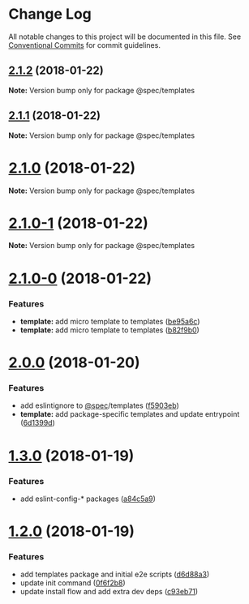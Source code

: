 # Change Log

All notable changes to this project will be documented in this file.
See [Conventional Commits](https://conventionalcommits.org) for commit guidelines.

<a name="2.1.2"></a>
## [2.1.2](https://github.com/joshblack/spec/tree/master/packages/spec-templates/compare/v2.1.1...v2.1.2) (2018-01-22)




**Note:** Version bump only for package @spec/templates

<a name="2.1.1"></a>
## [2.1.1](https://github.com/joshblack/spec/tree/master/packages/spec-templates/compare/v2.1.0...v2.1.1) (2018-01-22)




**Note:** Version bump only for package @spec/templates

<a name="2.1.0"></a>
# [2.1.0](https://github.com/joshblack/spec/tree/master/packages/spec-templates/compare/v2.1.0-1...v2.1.0) (2018-01-22)




**Note:** Version bump only for package @spec/templates

<a name="2.1.0-1"></a>
# [2.1.0-1](https://github.com/joshblack/spec/tree/master/packages/spec-templates/compare/v2.1.0-0...v2.1.0-1) (2018-01-22)




**Note:** Version bump only for package @spec/templates

<a name="2.1.0-0"></a>
# [2.1.0-0](https://github.com/joshblack/spec/tree/master/packages/spec-templates/compare/v2.0.0...v2.1.0-0) (2018-01-22)


### Features

* **template:** add micro template to templates ([be95a6c](https://github.com/joshblack/spec/tree/master/packages/spec-templates/commit/be95a6c))
* **template:** add micro template to templates ([b82f9b0](https://github.com/joshblack/spec/tree/master/packages/spec-templates/commit/b82f9b0))




<a name="2.0.0"></a>
# [2.0.0](https://github.com/joshblack/spec/tree/master/packages/spec-templates/compare/v1.3.1...v2.0.0) (2018-01-20)


### Features

* add eslintignore to [@spec](https://github.com/spec)/templates ([f5903eb](https://github.com/joshblack/spec/tree/master/packages/spec-templates/commit/f5903eb))
* **template:** add package-specific templates and update entrypoint ([6d1399d](https://github.com/joshblack/spec/tree/master/packages/spec-templates/commit/6d1399d))




<a name="1.3.0"></a>
# [1.3.0](https://github.com/joshblack/spec/tree/master/packages/spec-templates/compare/v1.2.0...v1.3.0) (2018-01-19)


### Features

* add eslint-config-* packages ([a84c5a9](https://github.com/joshblack/spec/tree/master/packages/spec-templates/commit/a84c5a9))




<a name="1.2.0"></a>
# [1.2.0](https://github.com/joshblack/spec/tree/master/packages/spec-templates/compare/v1.1.6...v1.2.0) (2018-01-19)


### Features

* add templates package and initial e2e scripts ([d6d88a3](https://github.com/joshblack/spec/tree/master/packages/spec-templates/commit/d6d88a3))
* update init command ([0f6f2b8](https://github.com/joshblack/spec/tree/master/packages/spec-templates/commit/0f6f2b8))
* update install flow and add extra dev deps ([c93eb71](https://github.com/joshblack/spec/tree/master/packages/spec-templates/commit/c93eb71))
